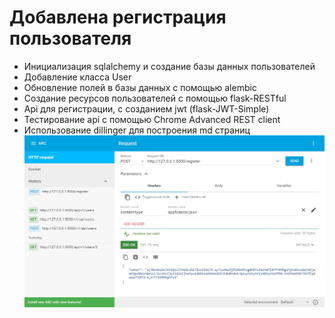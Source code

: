 # Добавлена регистрация пользователя
- Инициализация sqlalchemy и создание базы данных пользователей
- Добавление класса User
- Обновление полей в базы данных с помощью alembic
- Создание ресурсов пользователей с помощью flask-RESTful
- Api для регистрации, с созданием jwt (flask-JWT-Simple)
- Тестирование api с помощью Chrome Advanced REST client 
- Использование dillinger для построения md страниц
![register_rest_test](/static/imgs/duda/61cd17f1-e504-11ed-9d72-3158d301dfbf.jpg)
